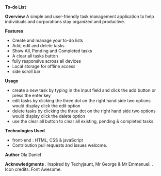 **To-do List**

**Overview**
A simple and user-friendly task management application to help individuals and corporations stay organized and productive.

**Features**

- Create and manage your to-do lists
- Add, edit and delete tasks
- Show All, Pending and Completed tasks
- A clear all tasks button
- fully responsive across all devices
- Local storage for offline access
- side scroll bar 

 **Usage**
 
- create a new task by typing in the input field and click the add button or press the enter key
- edit tasks by clicking the three dot on the right hand side two options would display click the edit option
- delete tasks by clicking the three dot on the right hand side two options would display click the delete option
- use the clear all button to clear all existing, pending & completed tasks.
  
**Technologies Used**

- front-end : HTML, CSS & javaScript
- Contribution pull requests and issues welcome.

**Author**
Ola Daniel

**Acknowledgments** 
. Inspired by Techyjaunt, Mr George & Mr Emmanuel.
. Icon credits: Font Awesome.
